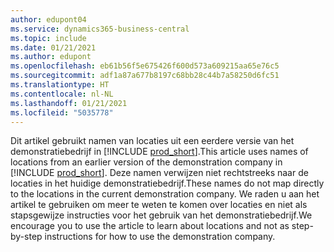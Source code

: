 ```yaml
---
author: edupont04
ms.service: dynamics365-business-central
ms.topic: include
ms.date: 01/21/2021
ms.author: edupont
ms.openlocfilehash: eb61b56f5e675426f600d573a609215aa65e76c5
ms.sourcegitcommit: adf1a87a677b8197c68bb28c44b7a58250d6fc51
ms.translationtype: HT
ms.contentlocale: nl-NL
ms.lasthandoff: 01/21/2021
ms.locfileid: "5035778"
---
```

<span data-ttu-id="0f45c-101">Dit artikel gebruikt namen van locaties uit een eerdere versie van het demonstratiebedrijf in [!INCLUDE [prod_short](prod_short.md)].</span><span class="sxs-lookup"><span data-stu-id="0f45c-101">This article uses names of locations from an earlier version of the demonstration company in [!INCLUDE [prod_short](prod_short.md)].</span></span> <span data-ttu-id="0f45c-102">Deze namen verwijzen niet rechtstreeks naar de locaties in het huidige demonstratiebedrijf.</span><span class="sxs-lookup"><span data-stu-id="0f45c-102">These names do not map directly to the locations in the current demonstration company.</span></span> <span data-ttu-id="0f45c-103">We raden u aan het artikel te gebruiken om meer te weten te komen over locaties en niet als stapsgewijze instructies voor het gebruik van het demonstratiebedrijf.</span><span class="sxs-lookup"><span data-stu-id="0f45c-103">We encourage you to use the article to learn about locations and not as step-by-step instructions for how to use the demonstration company.</span></span>
